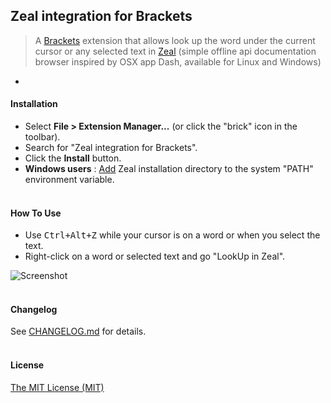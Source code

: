 ## Zeal integration for Brackets

> A [Brackets](https://github.com/adobe/brackets) extension that allows look up the word under the current cursor or any selected text in [Zeal](http://zealdocs.org/) (simple offline api documentation browser inspired by OSX app Dash, available for Linux and Windows)

-
#### Installation

* Select **File > Extension Manager...** (or click the "brick" icon in the toolbar).
* Search for "Zeal integration for Brackets".
* Click the **Install** button.
* **Windows users** : [Add](https://www.google.com/search?q=How+to+set+the+path+and+environment+variables+in+Windows) Zeal installation directory to the system "PATH" environment variable.<br /><br />


#### How To Use
- Use <kbd>Ctrl+Alt+Z</kbd> while your cursor is on a word or when you select the text.
- Right-click on a word or selected text and go "LookUp in Zeal".

![Screenshot](screenshot.png)<br /><br />


#### Changelog
See [CHANGELOG.md](CHANGELOG.md) for details.<br /><br />


#### License
[The MIT License (MIT)](LICENSE)
